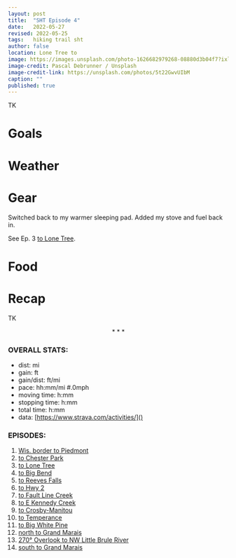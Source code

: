 ```yaml
---
layout: post
title:  "SHT Episode 4"
date:   2022-05-27
revised: 2022-05-25
tags:   hiking trail sht
author: false
location: Lone Tree to
image: https://images.unsplash.com/photo-1626682979268-08880d3b04f7?ixlib=rb-1.2.1&ixid=MnwxMjA3fDB8MHxwaG90by1wYWdlfHx8fGVufDB8fHx8&auto=format&fit=crop&w=2070&q=80
image-credit: Pascal Debrunner / Unsplash
image-credit-link: https://unsplash.com/photos/5t22GwvUIbM
caption: ""
published: true
---
```


TK

# Goals



# Weather



# <a name="gear"></a>Gear

Switched back to my warmer sleeping pad. Added my stove and fuel back in.

See Ep. 3 [to Lone Tree](/hiking/2022/05/26/sht-ep-3.html).

# Food



# Recap

TK

<p style="text-align: center">* * *</p>

### OVERALL STATS:
* dist: mi
* gain: ft
* gain/dist: ft/mi
* pace: hh:mm/mi #.0mph
* moving time: h:mm
* stopping time: h:mm
* total time: h:mm
* data: [https://www.strava.com/activities/]()

### EPISODES:
1. [Wis. border to Piedmont](/hiking/2022/05/23/sht-1-wis-to-piedmont.html)
2. [to Chester Park](/hiking/2022/05/25/sht-2-to-chester-park.html)
3. [to Lone Tree](/hiking/2022/05/26/sht-3-to-lone-tree.html)
4. [to Big Bend](/hiking/2022/05/27/sht-4-to-big-bend.html)
5. [to Reeves Falls](/hiking/2028/05/28/sht-5-to-reeves-falls.html)
6. [to Hwy 2](/hiking/2022/05/29/sht-6-to-hwy-2.html)
7. [to Fault Line Creek](/hiking/2022/05/31/sht-7-to-fault-line-creek.html)
8. [to E Kennedy Creek](/hiking/2022/06/01/sht-8-to-kennedy-creek.html)
9. [to Crosby-Manitou](/hiking/2022/06/02/sht-9-to-crosby-manitou.html)
10. [to Temperance](/hiking/2022/06/03/sht-10-to-temperance.html)
11. [to Big White Pine](/hiking/2022/06/04/sht-11-to-big-white-pine.html)
12. [north to Grand Marais](/hiking/2022/06/05/sht-12-north-to-grand-marais.html)
13. [270° Overlook to NW Little Brule River](/hiking/2022/06/06/sht-13-270-to-little-brule.html)
14. [south to Grand Marais](/hiking/2022/06/07/sht-14-south-to-grand-marais.html)

